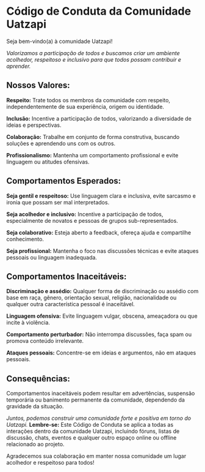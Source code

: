 # Código de Conduta da Comunidade Uatzapi

Seja bem-vindo(a) à comunidade Uatzapi!

*Valorizamos a participação de todos e buscamos criar um ambiente acolhedor, respeitoso e inclusivo para que todos possam contribuir e aprender.*

## Nossos Valores:
**Respeito:** Trate todos os membros da comunidade com respeito, independentemente de sua experiência, origem ou identidade.

**Inclusão:** Incentive a participação de todos, valorizando a diversidade de ideias e perspectivas.

**Colaboração:** Trabalhe em conjunto de forma construtiva, buscando soluções e aprendendo uns com os outros.

**Profissionalismo:** Mantenha um comportamento profissional e evite linguagem ou atitudes ofensivas.

## Comportamentos Esperados:
**Seja gentil e respeitoso:** Use linguagem clara e inclusiva, evite sarcasmo e ironia que possam ser mal interpretados.

**Seja acolhedor e inclusivo:** Incentive a participação de todos, especialmente de novatos e pessoas de grupos sub-representados.

**Seja colaborativo:** Esteja aberto a feedback, ofereça ajuda e compartilhe conhecimento.

**Seja profissional:** Mantenha o foco nas discussões técnicas e evite ataques pessoais ou linguagem inadequada.

## Comportamentos Inaceitáveis:
**Discriminação e assédio:** Qualquer forma de discriminação ou assédio com base em raça, gênero, orientação sexual, religião, nacionalidade ou qualquer outra característica pessoal é inaceitável.

**Linguagem ofensiva:** Evite linguagem vulgar, obscena, ameaçadora ou que incite à violência.

**Comportamento perturbador:** Não interrompa discussões, faça spam ou promova conteúdo irrelevante.

**Ataques pessoais:** Concentre-se em ideias e argumentos, não em ataques pessoais.

## Consequências:
Comportamentos inaceitáveis podem resultar em advertências, suspensão temporária ou banimento permanente da comunidade, dependendo da gravidade da situação.

*Juntos, podemos construir uma comunidade forte e positiva em torno do Uatzapi.*
**Lembre-se:** Este Código de Conduta se aplica a todas as interações dentro da comunidade Uatzapi, incluindo fóruns, listas de discussão, chats, eventos e qualquer outro espaço online ou offline relacionado ao projeto.

Agradecemos sua colaboração em manter nossa comunidade um lugar acolhedor e respeitoso para todos!